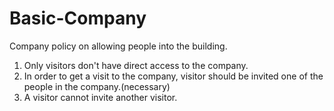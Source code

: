 # Basic-Company

Company policy on allowing people into the building.


1.  Only visitors don't have direct access to the company.
2.  In order to get a visit to the company, visitor should be invited one of the people in the company.(necessary)
3.  A visitor cannot invite another visitor.
